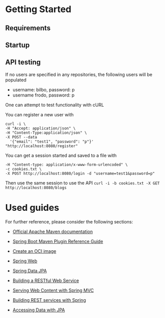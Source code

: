 # Getting Started

## Requirements

## Startup

## API testing
If no users are specified in any repositories, the following users will be populated
* username: bilbo, password: p
* username frodo, password: p

One can attempt to test functionality with cURL

You can register a new user with
```
curl -i \
-H "Accept: application/json" \
-H "Content-Type:application/json" \
-X POST --data 
  '{"email": "test1", "password": "p"}' "http://localhost:8080/register"
```

You can get a session started and saved to a file with
```curl -i \
-H "Content-type: application/x-www-form-urlencoded" \
-c cookies.txt \
-X POST http://localhost:8080/login -d "username=test1&password=p"
```
Then use the same session to use the API
`curl -i -b cookies.txt -X GET http://localhost:8080/blogs`




# Used guides
For further reference, please consider the following sections:

* [Official Apache Maven documentation](https://maven.apache.org/guides/index.html)
* [Spring Boot Maven Plugin Reference Guide](https://docs.spring.io/spring-boot/docs/2.4.2/maven-plugin/reference/html/)
* [Create an OCI image](https://docs.spring.io/spring-boot/docs/2.4.2/maven-plugin/reference/html/#build-image)
* [Spring Web](https://docs.spring.io/spring-boot/docs/2.4.2/reference/htmlsingle/#boot-features-developing-web-applications)
* [Spring Data JPA](https://docs.spring.io/spring-boot/docs/2.4.2/reference/htmlsingle/#boot-features-jpa-and-spring-data)

* [Building a RESTful Web Service](https://spring.io/guides/gs/rest-service/)
* [Serving Web Content with Spring MVC](https://spring.io/guides/gs/serving-web-content/)
* [Building REST services with Spring](https://spring.io/guides/tutorials/bookmarks/)
* [Accessing Data with JPA](https://spring.io/guides/gs/accessing-data-jpa/)
